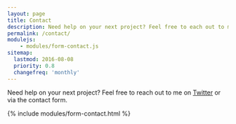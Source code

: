 ```yaml
---
layout: page
title: Contact
description: Need help on your next project? Feel free to each out to me on Twitter or via the contact form.
permalink: /contact/
modulejs:
    - modules/form-contact.js
sitemap:
  lastmod: 2016-08-08
  priority: 0.8
  changefreq: 'monthly'
---
```


Need help on your next project? Feel free to reach out to me on [Twitter] or via the contact form.

{% include modules/form-contact.html %}

[Twitter]: https://twitter.com/danklammer "@danklammer on Twitter"